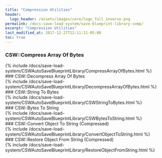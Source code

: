 ```yaml
---
title: "Compression Utilities"
header:
  logo_header: /assets/images/core/logo_full_inverse.png
permalink: /docs-save-load-system/save-blueprint-library-comp/
excerpt: "Compression Utilities"
last_modified_at: 2017-12-27T12:11:11-05:00
toc: true
---
```


### CSW::Compress Array Of Bytes
<div>
{% include /docs/save-load-system/CSWAutoSaveBlueprintLibrary/CompressArrayOfBytes.html %}
</div>
### CSW::Decompress Array Of Bytes
<div>
{% include /docs/save-load-system/CSWAutoSaveBlueprintLibrary/DecompressArrayOfBytes.html %}
</div>
### CSW::String To Bytes
<div>
{% include /docs/save-load-system/CSWAutoSaveBlueprintLibrary/CSWStringToBytes.html %}
</div>
### CSW::Bytes To String
<div>
{% include /docs/save-load-system/CSWAutoSaveBlueprintLibrary/CSWBytesToString.html %}
</div>
### CSW::Convert Object To String (Compressed)
<div>
{% include /docs/save-load-system/CSWAutoSaveBlueprintLibrary/ConvertObjectToString.html %}
</div>
### CSW::Restore Object From String (Compressed)
<div>
{% include /docs/save-load-system/CSWAutoSaveBlueprintLibrary/RestoreObjectFromString.html %}
</div>